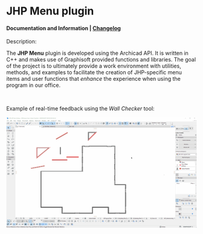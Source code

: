 # JHP Menu plugin
#### Documentation and Information | [Changelog](Documentation/Changelog.md)

Description:

The **JHP Menu** plugin is developed using the Archicad API. It is written in C++ and makes use of Graphisoft provided functions and libraries. The goal of the project is to ultimately provide a work environment with utilities, methods, and examples to facilitate the creation of JHP-specific menu items and user functions that *enhance* the experience when using the program in our office.

<br/>

Example of real-time feedback using the *Wall Checker* tool:

![exampleImage](Documentation/Images/FeedbackExample.gif)


